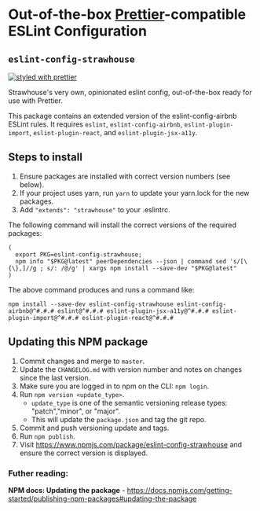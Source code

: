 # Out-of-the-box [Prettier](https://github.com/prettier/prettier)-compatible ESLint Configuration
## `eslint-config-strawhouse`

[![styled with prettier](https://img.shields.io/badge/styled_with-prettier-ff69b4.svg)](https://github.com/prettier/prettier)

Strawhouse's very own, opinionated eslint config, out-of-the-box ready for use with Prettier.

This package contains an extended version of the eslint-config-airbnb ESLint rules. It requires `eslint`, `eslint-config-airbnb`, `eslint-plugin-import`, `eslint-plugin-react`, and `eslint-plugin-jsx-a11y`.

## Steps to install

1. Ensure packages are installed with correct version numbers (see below).
1. If your project uses yarn, run `yarn` to update your yarn.lock for the new packages.
1. Add `"extends": "strawhouse"` to your .eslintrc.

The following command will install the correct versions of the required packages:

```
(
  export PKG=eslint-config-strawhouse;
  npm info "$PKG@latest" peerDependencies --json | command sed 's/[\{\},]//g ; s/: /@/g' | xargs npm install --save-dev "$PKG@latest"
)
```

The above command produces and runs a command like:

```
npm install --save-dev eslint-config-strawhouse eslint-config-airbnb@^#.#.# eslint@^#.#.# eslint-plugin-jsx-a11y@^#.#.# eslint-plugin-import@^#.#.# eslint-plugin-react@^#.#.#
```

## Updating this NPM package

1. Commit changes and merge to `master`.
2. Update the `CHANGELOG.md` with version number and notes on changes since the last version.
3. Make sure you are logged in to npm on the CLI: `npm login`.
4. Run `npm version <update_type>`.
    - `update_type` is one of the semantic versioning release types: "patch","minor", or "major".
    - This will update the `package.json` and tag the git repo.
5. Commit and push versioning update and tags.
6. Run `npm publish`.
7. Visit https://www.npmjs.com/package/eslint-config-strawhouse and ensure the correct version is displayed.

### Futher reading:
**NPM docs: Updating the package** - https://docs.npmjs.com/getting-started/publishing-npm-packages#updating-the-package
